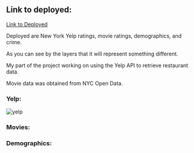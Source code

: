 

## Link to deployed:


[Link to Deployed](https://firedynasty.github.io/second_project/tenth_step_plus_airbnb/)


Deployed are New York Yelp ratings, movie ratings, demographics, and crime. 

As you can see by the layers that it will represent something different. 

My part of the project working on using the Yelp API to retrieve restaurant data.

Movie data was obtained from NYC Open Data.

### Yelp: 

![yelp](images/yelp.png)

### Movies:


### Demographics: 


